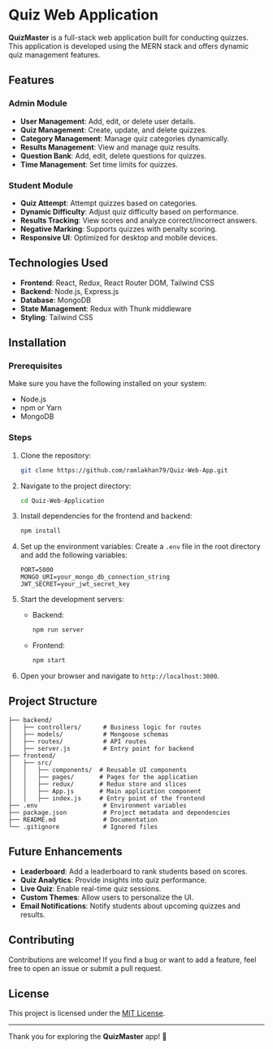 # Quiz Web Application

**QuizMaster** is a full-stack web application built for conducting quizzes. This application is developed using the MERN stack and offers dynamic quiz management features.

## Features

### Admin Module
- **User Management**: Add, edit, or delete user details.
- **Quiz Management**: Create, update, and delete quizzes.
- **Category Management**: Manage quiz categories dynamically.
- **Results Management**: View and manage quiz results.
- **Question Bank**: Add, edit, delete questions for quizzes.
- **Time Management**: Set time limits for quizzes.

### Student Module
- **Quiz Attempt**: Attempt quizzes based on categories.
- **Dynamic Difficulty**: Adjust quiz difficulty based on performance.
- **Results Tracking**: View scores and analyze correct/incorrect answers.
- **Negative Marking**: Supports quizzes with penalty scoring.
- **Responsive UI**: Optimized for desktop and mobile devices.

## Technologies Used

- **Frontend**: React, Redux, React Router DOM, Tailwind CSS
- **Backend**: Node.js, Express.js
- **Database**: MongoDB
- **State Management**: Redux with Thunk middleware
- **Styling**: Tailwind CSS

## Installation

### Prerequisites
Make sure you have the following installed on your system:
- Node.js
- npm or Yarn
- MongoDB

### Steps

1. Clone the repository:
   ```bash
   git clone https://github.com/ramlakhan79/Quiz-Web-App.git
   ```

2. Navigate to the project directory:
   ```bash
   cd Quiz-Web-Application
   ```

3. Install dependencies for the frontend and backend:
   ```bash
   npm install
   ```

4. Set up the environment variables:
   Create a `.env` file in the root directory and add the following variables:
   ```env
   PORT=5000
   MONGO_URI=your_mongo_db_connection_string
   JWT_SECRET=your_jwt_secret_key
   ```

5. Start the development servers:
   - Backend:
     ```bash
     npm run server
     ```
   - Frontend:
     ```bash
     npm start
     ```

6. Open your browser and navigate to `http://localhost:3000`.

## Project Structure

```plaintext
├── backend/
│   ├── controllers/      # Business logic for routes
│   ├── models/           # Mongoose schemas
│   ├── routes/           # API routes
│   ├── server.js         # Entry point for backend
├── frontend/
│   ├── src/
│   │   ├── components/  # Reusable UI components
│   │   ├── pages/       # Pages for the application
│   │   ├── redux/       # Redux store and slices
│   │   ├── App.js       # Main application component
│   │   ├── index.js     # Entry point of the frontend
├── .env                  # Environment variables
├── package.json          # Project metadata and dependencies
├── README.md             # Documentation
└── .gitignore            # Ignored files
```

## Future Enhancements

- **Leaderboard**: Add a leaderboard to rank students based on scores.
- **Quiz Analytics**: Provide insights into quiz performance.
- **Live Quiz**: Enable real-time quiz sessions.
- **Custom Themes**: Allow users to personalize the UI.
- **Email Notifications**: Notify students about upcoming quizzes and results.

## Contributing

Contributions are welcome! If you find a bug or want to add a feature, feel free to open an issue or submit a pull request.

## License

This project is licensed under the [MIT License](LICENSE).

---

Thank you for exploring the **QuizMaster** app! 🚀
